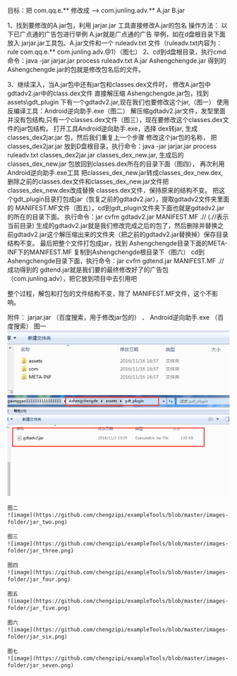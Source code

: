 ﻿目标：把  com.qq.e.**   修改成  —>  com.junling.adv.**
A.jar                                  B.jar


1、找到要修改的A.jar包，利用  jarjar.jar 工具直接修改A.jar的包名
操作方法：
以下已广点通的广告包进行举例 A.jar就是广点通的广告
举例，如在d盘根目录下面 放入 jarjar.jar工具包、A.jar文件和一个
ruleadv.txt 文件（ruleadv.txt内容为：rule com.qq.e.** com.junling.adv.@1）（图七）
2、cd到d盘根目录，执行cmd命令：java -jar jarjar.jar process ruleadv.txt A.jar Ashengchengde.jar
得到的Ashengchengde.jar的包就是修改包名后的文件。

3、继续深入，当A.jar包中还有jar包和classes.dex文件时，
修改A.jar包中gdtadv2.jar中的class.dex文件
直接解压缩 Ashengchengde.jar包，找到assets\gdt_plugin 下有一个gdtadv2.jar,现在我们也要修改这个jar,（图一）  使用反编译工具：Android逆向助手.exe（图二）
解压缩gdtadv2.jar文件，发型里面并没有包结构,只有一个classes.dex文件（图三），现在要修改这个classes.dex文件的jar包结构，
打开工具Android逆向助手.exe，选择 dex转jar, 生成 classes_dex2jar.jar 包，然后我们重复上一个步骤 修改这个jar包的名称，
把 classes_dex2jar.jar 放到D盘根目录，执行命令：java -jar jarjar.jar process ruleadv.txt classes_dex2jar.jar classes_dex_new.jar,
生成后的 classes_dex_new.jar 包放回到classes.dex所在的目录下面（图四），
再次利用 Android逆向助手.exe工具 把classes_dex_new.jar转成classes_dex_new.dex,
删除之前的classes.dex文件和classes_dex_new.jar文件把classes_dex_new.dex改成替换
classes.dex文件，保持原来的结构不变。
把这个gdt_plugin目录打包成jar（恢复之前的gdtadv2.jar），提取gdtadv2文件夹里面的 MANIFEST.MF文件（图五），cd到gdt_plugin文件夹下面也就是gdtadv2.jar的所在的目录下面。
执行命令：jar cvfm gdtadv2.jar MANIFEST.MF  .//     (.//表示当前目录)   生成的gdtadv2.jar就是我们修改完成之后的包了，然后删除并替换之前gdtadv2.jar这个解压缩出来的文件夹（把之前的gdtadv2.jar替换掉）保存目录结构不变。
最后把整个文件打包成jar，找到 Ashengchengde目录下面的META-INF下的MANIFEST.MF
复制到Ashengchengde根目录下（图六）
cd到Ashengchengde目录下面，执行命令：jar cvfm gdtend.jar MANIFEST.MF  .// 
成功得到的  gdtend.jar就是我们要的最终修改好了的广告包（com.junling.adv），把它放到项目中去引用吧

整个过程，解包和打包的文件结构不变，除了 MANIFEST.MF文件，这个不影响。

附件：
 jarjar.jar （百度搜索，用于修改jar包的）  、  Android逆向助手.exe （百度搜索）
	图一
	![image](https://github.com/chengzipi/exampleTools/blob/master/images-folder/jar_one.png)
	![image](https://github.com/chengzipi/exampleTools/blob/master/images-folder/jar_one_2.png)
	
	图二
	![image](https://github.com/chengzipi/exampleTools/blob/master/images-folder/jar_two.png)
 
	图三
	![image](https://github.com/chengzipi/exampleTools/blob/master/images-folder/jar_three.png)
 
	图四
    ![image](https://github.com/chengzipi/exampleTools/blob/master/images-folder/jar_four.png)
	 
	图五
	![image](https://github.com/chengzipi/exampleTools/blob/master/images-folder/jar_five.png)
	
	图六
	![image](https://github.com/chengzipi/exampleTools/blob/master/images-folder/jar_six.png)
	
	图七
	![image](https://github.com/chengzipi/exampleTools/blob/master/images-folder/jar_seven.png)
  

   
